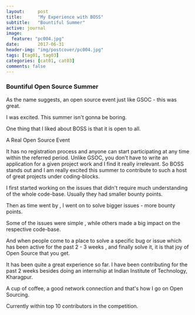 ```yaml
---
layout:     post
title:      "My Experience with BOSS"
subtitle:   "Bountiful Summer"
active: journal
image:
  feature: "pc004.jpg"
date:       2017-06-31
header-img: "img/postcover/pc004.jpg"
tags: [tag01, tag03]
categories: [cat01, cat03]
comments: false
---
```





### Bountiful Open Source Summer

As the name suggests, an open source event just like GSOC - this was great.

I was excited. This summer isn't gonna be boring.


One thing that I liked about BOSS is that it is open to all.

A Real Open Source Event

It has no registration process and anyone can start participating at any time within the referred period. Unlike GSOC, you don't have to write an application for a given project work and I find it really irrelevant. So BOSS stands out and I am really excited this summer to contribute to such a host of great projects under coding-blocks.

I first started working on the issues that didn't require much understanding of the whole code-base. Usually they had smaller bounty points.

Then as time went by , I went on to solve bigger issues - more bounty points.

Some of the issues were simple , while others made a big impact on the respective code-base.

And when people come to a place to solve a specific bug or issue which has been active for the past 2 - 3 weeks , and finally solve it, it is that joy of Open Source that you get.

It has been quite a great experience so far. I have been contributing for the past 2 weeks besides doing an internship at Indian Institute of Technology, Kharagpur.

A cup of coffee, a good network connection and that's how I go on Open Sourcing.


Currently within top 10 contributors in the competition.
